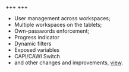 +++
+++

- User management across workspaces;
- Multiple workspaces on the tablets;
- Own-passwords enforcement;
- Progress indicator
- Dynamic filters
- Exposed variables
- CAPI/CAWI Switch
- and other changes and improvements, [view](/release-notes/version-21-05).
